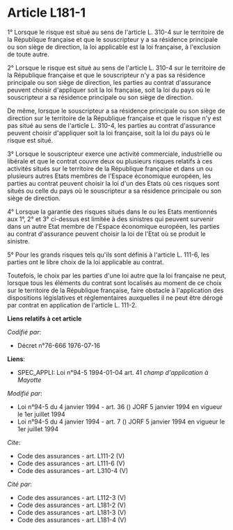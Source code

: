 # Article L181-1

1° Lorsque le risque est situé au sens de l'article L. 310-4 sur le territoire de la République française et que le
souscripteur y a sa résidence principale ou son siège de direction, la loi applicable est la loi française, à l'exclusion de
toute autre. 

2° Lorsque le risque est situé au sens de l'article L. 310-4 sur le territoire de la République française et que le
souscripteur n'y a pas sa résidence principale ou son siège de direction, les parties au contrat d'assurance peuvent choisir
d'appliquer soit la loi française, soit la loi du pays où le souscripteur a sa résidence principale ou son siège de
direction. 

De même, lorsque le souscripteur a sa résidence principale ou son siège de direction sur le territoire de la République
française et que le risque n'y est pas situé au sens de l'article L. 310-4, les parties au contrat d'assurance peuvent
choisir d'appliquer soit la loi française, soit la loi du pays où le risque est situé. 

3° Lorsque le souscripteur exerce une activité commerciale, industrielle ou libérale et que le contrat couvre deux ou
plusieurs risques relatifs à ces activités situés sur le territoire de la République française et dans un ou plusieurs autres
Etats membres de l'Espace économique européen, les parties au contrat peuvent choisir la loi d'un des Etats où ces risques
sont situés ou celle du pays où le souscripteur a sa résidence principale ou son siège de direction. 

4° Lorsque la garantie des risques situés dans le ou les Etats mentionnés aux 1°, 2° et 3° ci-dessus est limitée à des
sinistres qui peuvent survenir dans un autre Etat membre de l'Espace économique européen, les parties au contrat d'assurance
peuvent choisir la loi de l'Etat où se produit le sinistre. 

5° Pour les grands risques tels qu'ils sont définis à l'article L. 111-6, les parties ont le libre choix de la loi applicable
au contrat. 

Toutefois, le choix par les parties d'une loi autre que la loi française ne peut, lorsque tous les éléments du contrat sont
localisés au moment de ce choix sur le territoire de la République française, faire obstacle à l'application des dispositions
législatives et réglementaires auxquelles il ne peut être dérogé par contrat en application de l'article L. 111-2.

**Liens relatifs à cet article**

_Codifié par_:

  - Décret n°76-666 1976-07-16

**Liens**:

  - SPEC_APPLI: Loi n°94-5 1994-01-04 art. 41 *champ d'application à Mayotte*

_Modifié par_:

  - Loi n°94-5 du 4 janvier 1994 - art. 36 () JORF 5 janvier 1994 en vigueur le 1er juillet 1994
  - Loi n°94-5 du 4 janvier 1994 - art. 7 () JORF 5 janvier 1994 en vigueur le 1er juillet 1994

_Cite_:

  - Code des assurances - art. L111-2 (V)
  - Code des assurances - art. L111-6 (V)
  - Code des assurances - art. L310-4 (V)

_Cité par_:

  - Code des assurances - art. L112-3 (V)
  - Code des assurances - art. L181-2 (V)
  - Code des assurances - art. L181-3 (V)
  - Code des assurances - art. L181-4 (V)
